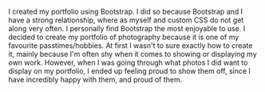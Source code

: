 I created my portfolio using Bootstrap. I did so because Bootstrap and I have a strong relationship, where as myself and custom CSS do not get along very often. I personally find Bootstrap the most enjoyable to use. I decided to create my portfolio of photography because it is one of my favourite passtimes/hobbies. At first I wasn't to sure exactly how to create it, mainly because I'm often shy when it comes to showing or displaying my own work. However, when I was going through what photos I did want to display on my portfolio, I ended up feeling proud to show them off, since I have incredibly happy with them, and proud of them.